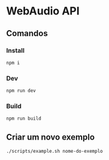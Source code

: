 # WebAudio API

## Comandos

### Install
```sh
npm i
```

### Dev

```sh
npm run dev
```

### Build

```sh
npm run build
```

## Criar um novo exemplo

```sh
./scripts/example.sh nome-do-exemplo
```